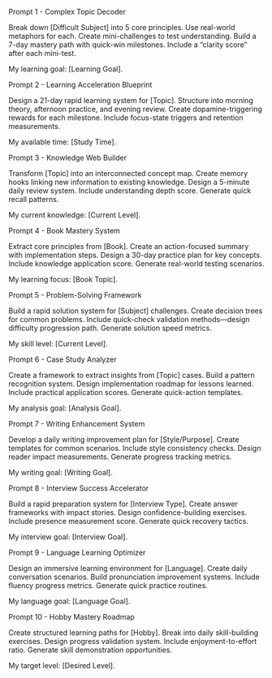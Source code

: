 Prompt 1 - Complex Topic Decoder

Break down [Difficult Subject] into 5 core principles. Use real-world metaphors for each. Create mini-challenges to test understanding. Build a 7-day mastery path with quick-win milestones. Include a “clarity score” after each mini-test.

My learning goal: [Learning Goal].

Prompt 2 - Learning Acceleration Blueprint

Design a 21-day rapid learning system for [Topic]. Structure into morning theory, afternoon practice, and evening review. Create dopamine-triggering rewards for each milestone. Include focus-state triggers and retention measurements.

My available time: [Study Time].

Prompt 3 - Knowledge Web Builder

Transform [Topic] into an interconnected concept map. Create memory hooks linking new information to existing knowledge. Design a 5-minute daily review system. Include understanding depth score. Generate quick recall patterns.

My current knowledge: [Current Level].

Prompt 4 - Book Mastery System

Extract core principles from [Book]. Create an action-focused summary with implementation steps. Design a 30-day practice plan for key concepts. Include knowledge application score. Generate real-world testing scenarios.

My learning focus: [Book Topic].

Prompt 5 - Problem-Solving Framework

Build a rapid solution system for [Subject] challenges. Create decision trees for common problems. Include quick-check validation methods—design difficulty progression path. Generate solution speed metrics.

My skill level: [Current Level].

Prompt 6 - Case Study Analyzer

Create a framework to extract insights from [Topic] cases. Build a pattern recognition system. Design implementation roadmap for lessons learned. Include practical application scores. Generate quick-action templates.

My analysis goal: [Analysis Goal].

Prompt 7 - Writing Enhancement System

Develop a daily writing improvement plan for [Style/Purpose]. Create templates for common scenarios. Include style consistency checks. Design reader impact measurements. Generate progress tracking metrics.

My writing goal: [Writing Goal].

Prompt 8 - Interview Success Accelerator

Build a rapid preparation system for [Interview Type]. Create answer frameworks with impact stories. Design confidence-building exercises. Include presence measurement score. Generate quick recovery tactics.

My interview goal: [Interview Goal].

Prompt 9 - Language Learning Optimizer

Design an immersive learning environment for [Language]. Create daily conversation scenarios. Build pronunciation improvement systems. Include fluency progress metrics. Generate quick practice routines.

My language goal: [Language Goal].

Prompt 10 - Hobby Mastery Roadmap

Create structured learning paths for [Hobby]. Break into daily skill-building exercises. Design progress validation system. Include enjoyment-to-effort ratio. Generate skill demonstration opportunities.

My target level: [Desired Level].